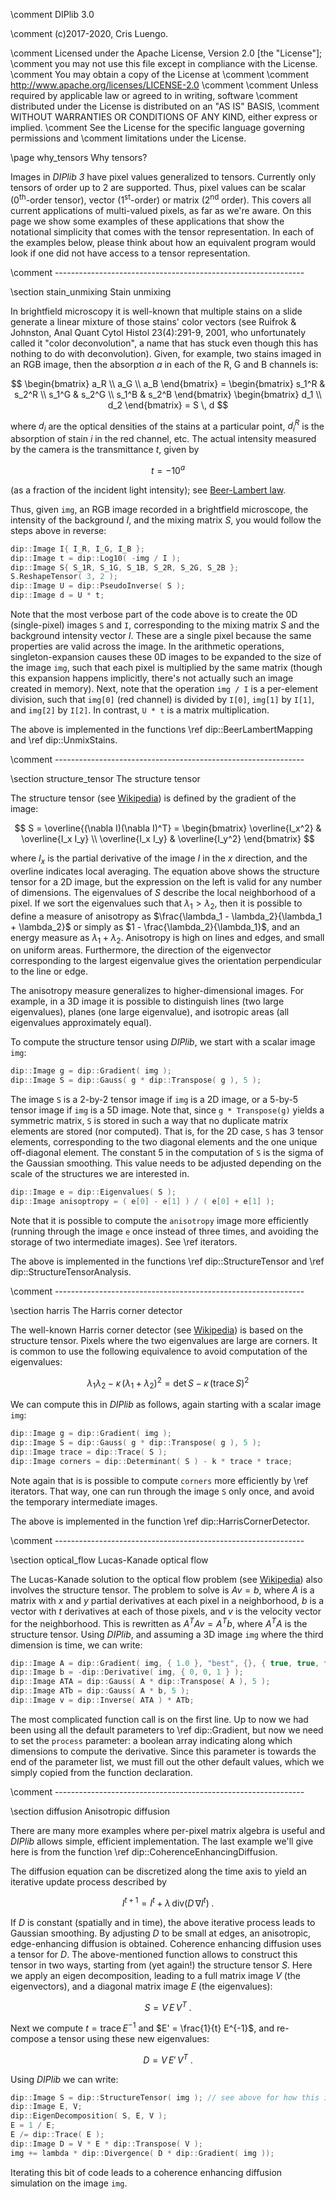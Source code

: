 \comment DIPlib 3.0

\comment (c)2017-2020, Cris Luengo.

\comment Licensed under the Apache License, Version 2.0 [the "License"];
\comment you may not use this file except in compliance with the License.
\comment You may obtain a copy of the License at
\comment
\comment    http://www.apache.org/licenses/LICENSE-2.0
\comment
\comment Unless required by applicable law or agreed to in writing, software
\comment distributed under the License is distributed on an "AS IS" BASIS,
\comment WITHOUT WARRANTIES OR CONDITIONS OF ANY KIND, either express or implied.
\comment See the License for the specific language governing permissions and
\comment limitations under the License.


\page why_tensors Why tensors?

Images in *DIPlib 3* have pixel values generalized to tensors. Currently only
tensors of order up to 2 are supported. Thus, pixel values can be scalar (0<sup>th</sup>-order
tensor), vector (1<sup>st</sup>-order) or matrix (2<sup>nd</sup> order). This covers all current
applications of multi-valued pixels, as far as we're aware. On this page we show
some examples of these applications that show the notational simplicity that comes
with the tensor representation. In each of the examples below, please think about
how an equivalent program would look if one did not have access to a tensor
representation.


\comment --------------------------------------------------------------

\section stain_unmixing Stain unmixing

In brightfield microscopy it is well-known that multiple stains on a slide generate
a linear mixture of those stains' color vectors (see Ruifrok & Johnston,
Anal Quant Cytol Histol 23(4):291-9, 2001, who unfortunately called it "color
deconvolution", a name that has stuck even though this has nothing to do
with deconvolution). Given, for example, two stains imaged in an RGB image,
then the absorption $a$ in each of the R, G and B channels is:

$$ \begin{bmatrix} a_R \\ a_G \\ a_B \end{bmatrix} =
   \begin{bmatrix} s_1^R & s_2^R \\
                   s_1^G & s_2^G \\
                   s_1^B & s_2^B \end{bmatrix}
   \begin{bmatrix} d_1 \\ d_2 \end{bmatrix} = S \, d $$

where $d_i$ are the optical densities of the stains at a particular point,
$d_i^R$ is the absorption of stain $i$ in the red channel, etc. The actual
intensity measured by the camera is the transmittance $t$, given by

$$ t = -10^a $$

(as a fraction of the incident light intensity);
see [Beer-Lambert law](https://en.wikipedia.org/wiki/Beer–Lambert_law).

Thus, given `img`, an RGB image recorded in a brightfield microscope, the intensity
of the background $I$, and the mixing matrix $S$, you would follow the steps above
in reverse:

```cpp
dip::Image I{ I_R, I_G, I_B };
dip::Image t = dip::Log10( -img / I );
dip::Image S{ S_1R, S_1G, S_1B, S_2R, S_2G, S_2B };
S.ReshapeTensor( 3, 2 );
dip::Image U = dip::PseudoInverse( S );
dip::Image d = U * t;
```

Note that the most verbose part of the code above is to create the 0D (single-pixel)
images `S` and `I`, corresponding to the mixing matrix $S$ and the background intensity
vector $I$. These are a single pixel because the same properties are valid across
the image. In the arithmetic operations, singleton-expansion causes these 0D images
to be expanded to the size of the image `img`, such that each pixel is multiplied
by the same matrix (though this expansion happens implicitly, there's not actually such an
image created in memory). Next, note that the operation `img / I` is a per-element
division, such that `img[0]` (red channel) is divided by `I[0]`, `img[1]` by `I[1]`,
and `img[2]` by `I[2]`. In contrast, `U * t` is a matrix multiplication.

The above is implemented in the functions \ref dip::BeerLambertMapping and \ref dip::UnmixStains.


\comment --------------------------------------------------------------

\section structure_tensor The structure tensor

The structure tensor (see [Wikipedia](https://en.wikipedia.org/wiki/Structure_tensor))
is defined by the gradient of the image:

$$ S = \overline{(\nabla I)(\nabla I)^T} = \begin{bmatrix}
       \overline{I_x^2} & \overline{I_x I_y} \\
       \overline{I_x I_y} & \overline{I_y^2} \end{bmatrix} $$

where $I_x$ is the partial derivative of the image $I$ in the $x$ direction, and the
overline indicates local averaging. The equation above shows the
structure tensor for a 2D image, but the expression on the left is valid for
any number of dimensions. The eigenvalues of $S$ describe the local neighborhood
of a pixel. If we sort the eigenvalues such that $\lambda_1 > \lambda_2$,
then it is possible to define a measure of anisotropy as
$\frac{\lambda_1 - \lambda_2}{\lambda_1 + \lambda_2}$
or simply as $1 - \frac{\lambda_2}{\lambda_1}$, and an energy
measure as $\lambda_1 + \lambda_2$. Anisotropy is high on lines and edges,
and small on uniform areas. Furthermore, the direction of the eigenvector
corresponding to the largest eigenvalue gives the orientation perpendicular to
the line or edge.

The anisotropy measure generalizes to higher-dimensional images. For example,
in a 3D image it is possible to distinguish lines (two large eigenvalues),
planes (one large eigenvalue), and isotropic areas (all eigenvalues approximately
equal).

To compute the structure tensor using *DIPlib*, we start with a scalar image `img`:

```cpp
dip::Image g = dip::Gradient( img );
dip::Image S = dip::Gauss( g * dip::Transpose( g ), 5 );
```

The image `S` is a 2-by-2 tensor image if `img` is a 2D image, or a 5-by-5 tensor
image if `img` is a 5D image. Note that, since `g * Transpose(g)` yields a
symmetric matrix, `S` is stored in such a way that no duplicate matrix elements
are stored (nor computed). That is, for the 2D case, `S` has 3 tensor elements,
corresponding to the two diagonal elements and the one unique off-diagonal element.
The constant 5 in the computation of `S` is the sigma of the Gaussian smoothing.
This value needs to be adjusted depending on the scale of the structures we are
interested in.

```cpp
dip::Image e = dip::Eigenvalues( S );
dip::Image anisoptropy = ( e[0] - e[1] ) / ( e[0] + e[1] );
```

Note that it is possible to compute the `anisotropy` image more efficiently
(running through the image `e` once instead of three times, and avoiding
the storage of two intermediate images). See \ref iterators.

The above is implemented in the functions \ref dip::StructureTensor and
\ref dip::StructureTensorAnalysis.


\comment --------------------------------------------------------------

\section harris The Harris corner detector

The well-known Harris corner detector (see
[Wikipedia](https://en.wikipedia.org/wiki/Corner_detection#The_Harris_.26_Stephens_.2F_Plessey_.2F_Shi.E2.80.93Tomasi_corner_detection_algorithms))
is based on the structure tensor. Pixels where the two eigenvalues are large
are corners. It is common to use the following equivalence to avoid computation
of the eigenvalues:

$$ \lambda_1 \lambda_2 - \kappa \, (\lambda_1 + \lambda_2)^2 = \mathrm{det}\,S - \kappa \, (\mathrm{trace}\,S)^2 $$

We can compute this in *DIPlib* as follows, again starting with a scalar
image `img`:

```cpp
dip::Image g = dip::Gradient( img );
dip::Image S = dip::Gauss( g * dip::Transpose( g ), 5 );
dip::Image trace = dip::Trace( S );
dip::Image corners = dip::Determinant( S ) - k * trace * trace;
```

Note again that is is possible to compute `corners` more efficiently
by \ref iterators. That way, one can run through the image `S` only once,
and avoid the temporary intermediate images.

The above is implemented in the function \ref dip::HarrisCornerDetector.


\comment --------------------------------------------------------------

\section optical_flow Lucas-Kanade optical flow

The Lucas-Kanade solution to the optical flow problem (see
[Wikipedia](https://en.wikipedia.org/wiki/Lucas–Kanade_method))
also involves the structure tensor. The problem to solve is $Av=b$,
where $A$ is a matrix with $x$ and $y$ partial derivatives at each
pixel in a neighborhood, $b$ is a vector with $t$ derivatives at each
of those pixels, and $v$ is the velocity vector for the neighborhood.
This is rewritten as $A^T A v = A^T b$, where $A^T A$ is the
structure tensor. Using *DIPlib*, and assuming a 3D image `img` where
the third dimension is time, we can write:

```cpp
dip::Image A = dip::Gradient( img, { 1.0 }, "best", {}, { true, true, false } );
dip::Image b = -dip::Derivative( img, { 0, 0, 1 } );
dip::Image ATA = dip::Gauss( A * dip::Transpose( A ), 5 );
dip::Image ATb = dip::Gauss( A * b, 5 );
dip::Image v = dip::Inverse( ATA ) * ATb;
```

The most complicated function call is on the first line. Up to now we had
been using all the default parameters to \ref dip::Gradient, but now we need
to set the `process` parameter: a boolean array indicating along which
dimensions to compute the derivative. Since this parameter is towards the
end of the parameter list, we must fill out the other default values,
which we simply copied from the function declaration.


\comment --------------------------------------------------------------

\section diffusion Anisotropic diffusion

There are many more examples where per-pixel matrix algebra is useful and
*DIPlib* allows simple, efficient implementation. The last example we'll
give here is from the function \ref dip::CoherenceEnhancingDiffusion.

The diffusion equation can be discretized along the time axis to yield
an iterative update process described by

$$ I^{t+1} = I^t + \lambda \, \mathrm{div} \left( D \, \nabla I^t \right) \; . $$

If $D$ is constant (spatially and in time), the above iterative process
leads to Gaussian smoothing. By adjusting $D$ to be small at edges,
an anisotropic, edge-enhancing diffusion is obtained. Coherence enhancing
diffusion uses a tensor for $D$. The above-mentioned function allows
to construct this tensor in two ways, starting from (yet again!) the
structure tensor $S$. Here we apply an eigen decomposition, leading
to a full matrix image $V$ (the eigenvectors), and a diagonal matrix
image $E$ (the eigenvalues):

$$ S = V \, E \, V^T \; . $$

Next we compute $t = \mathrm{trace}\,E^{-1}$ and $E' = \frac{1}{t} E^{-1}$,
and re-compose a tensor using these new eigenvalues:

$$ D = V \, E' \, V^T \; . $$

Using *DIPlib* we can write:

```cpp
dip::Image S = dip::StructureTensor( img ); // see above for how this is computed
dip::Image E, V;
dip::EigenDecomposition( S, E, V );
E = 1 / E;
E /= dip::Trace( E );
dip::Image D = V * E * dip::Transpose( V );
img += lambda * dip::Divergence( D * dip::Gradient( img ));
```

Iterating this bit of code leads to a coherence enhancing diffusion simulation
on the image `img`.
